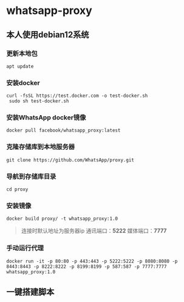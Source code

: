 # whatsapp-proxy

## 本人使用debian12系统
### 更新本地包

```language
apt update
```


### 安装docker


```language
curl -fsSL https://test.docker.com -o test-docker.sh
 sudo sh test-docker.sh
```


### 安装WhatsApp docker镜像

```language
docker pull facebook/whatsapp_proxy:latest
```


### 克隆存储库到本地服务器


```language
git clone https://github.com/WhatsApp/proxy.git
```


### 导航到存储库目录

```language
cd proxy

```

### 安装镜像

```language
docker build proxy/ -t whatsapp_proxy:1.0
```


> 连接时默认地址为服务器ip 通讯端口：**5222** 媒体端口：**7777**

### 手动运行代理


```language
docker run -it -p 80:80 -p 443:443 -p 5222:5222 -p 8080:8080 -p 8443:8443 -p 8222:8222 -p 8199:8199 -p 587:587 -p 7777:7777 whatsapp_proxy:1.0
```

## 一键搭建脚本
